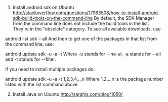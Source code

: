 1. Install android sdk on Ubuntu
http://stackoverflow.com/questions/17963508/how-to-install-android-sdk-build-tools-on-the-command-line
By default, the SDK Manager from the command line does not include the build tools in the list. They're in the "obsolete" category. To see all available downloads, use

android list sdk --all
And then to get one of the packages in that list from the command line, use:

android update sdk -u -a -t <package no.>
Where -u stands for --no-ui, -a stands for --all and -t stands for --filter.

If you need to install multiple packages do:

android update sdk -u -a -t 1,2,3,4,..,n
Where 1,2,..,n is the package number listed with the list command above


2. Install Java on Ubuntu
http://sarghis.com/blog/1050/
